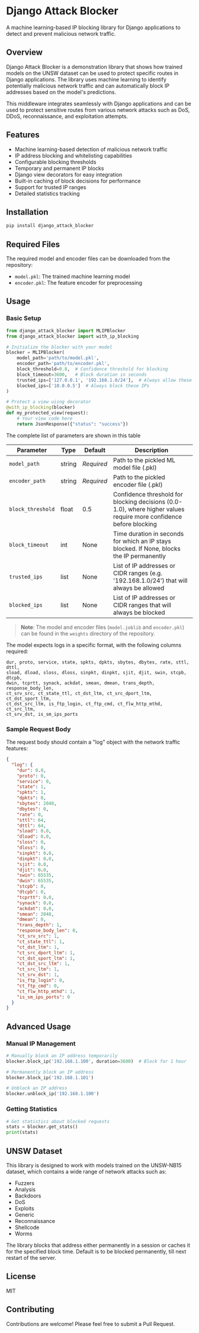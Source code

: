 # Django Attack Blocker

A machine learning-based IP blocking library for Django applications to detect and prevent malicious network traffic.

## Overview

Django Attack Blocker is a demonstration library that shows how trained models on the UNSW dataset can be used to protect specific routes in Django applications. The library uses machine learning to identify potentially malicious network traffic and can automatically block IP addresses based on the model's predictions.

This middleware integrates seamlessly with Django applications and can be used to protect sensitive routes from various network attacks such as DoS, DDoS, reconnaissance, and exploitation attempts.

## Features

- Machine learning-based detection of malicious network traffic
- IP address blocking and whitelisting capabilities
- Configurable blocking thresholds
- Temporary and permanent IP blocks
- Django view decorators for easy integration
- Built-in caching of block decisions for performance
- Support for trusted IP ranges
- Detailed statistics tracking

## Installation

```bash
pip install django_attack_blocker
```

## Required Files

The required model and encoder files can be downloaded from the repository:

- `model.pkl`: The trained machine learning model
- `encoder.pkl`: The feature encoder for preprocessing

## Usage

### Basic Setup

```python
from django_attack_blocker import MLIPBlocker
from django_attack_blocker import with_ip_blocking

# Initialize the blocker with your model
blocker = MLIPBlocker(
    model_path='path/to/model.pkl',
    encoder_path='path/to/encoder.pkl',
    block_threshold=0.8,  # Confidence threshold for blocking
    block_timeout=3600,   # Block duration in seconds
    trusted_ips=['127.0.0.1', '192.168.1.0/24'],  # Always allow these IPs
    blocked_ips=['10.0.0.5']  # Always block these IPs
)

# Protect a view uisng decorator
@with_ip_blocking(blocker)
def my_protected_view(request):
    # Your view code here
    return JsonResponse({"status": "success"})
```

The complete list of parameters are shown in this table

| Parameter         | Type   | Default    | Description                                                                                                        |
| ----------------- | ------ | ---------- | ------------------------------------------------------------------------------------------------------------------ |
| `model_path`      | string | _Required_ | Path to the pickled ML model file (.pkl)                                                                           |
| `encoder_path`    | string | _Required_ | Path to the pickled encoder file (.pkl)                                                                            |
| `block_threshold` | float  | 0.5        | Confidence threshold for blocking decisions (0.0-1.0), where higher values require more confidence before blocking |
| `block_timeout`   | int    | None       | Time duration in seconds for which an IP stays blocked. If None, blocks the IP permanently                         |
| `trusted_ips`     | list   | None       | List of IP addresses or CIDR ranges (e.g. '192.168.1.0/24') that will always be allowed                            |
| `blocked_ips`     | list   | None       | List of IP addresses or CIDR ranges that will always be blocked                                                    |

> **Note**: The model and encoder files (`model.joblib` and `encoder.pkl`) can be found in the `weights` directory of the repository.

The model expects logs in a specific format, with the following columns required:

```
dur, proto, service, state, spkts, dpkts, sbytes, dbytes, rate, sttl, dttl,
sload, dload, sloss, dloss, sinpkt, dinpkt, sjit, djit, swin, stcpb, dtcpb,
dwin, tcprtt, synack, ackdat, smean, dmean, trans_depth, response_body_len,
ct_srv_src, ct_state_ttl, ct_dst_ltm, ct_src_dport_ltm, ct_dst_sport_ltm,
ct_dst_src_ltm, is_ftp_login, ct_ftp_cmd, ct_flw_http_mthd, ct_src_ltm,
ct_srv_dst, is_sm_ips_ports
```

### Sample Request Body

The request body should contain a "log" object with the network traffic features:

```json
{
  "log": {
    "dur": 0.0,
    "proto": 0,
    "service": 0,
    "state": 1,
    "spkts": 1,
    "dpkts": 0,
    "sbytes": 2048,
    "dbytes": 0,
    "rate": 0,
    "sttl": 64,
    "dttl": 64,
    "sload": 0.0,
    "dload": 0.0,
    "sloss": 0,
    "dloss": 0,
    "sinpkt": 0.0,
    "dinpkt": 0.0,
    "sjit": 0.0,
    "djit": 0.0,
    "swin": 65535,
    "dwin": 65535,
    "stcpb": 0,
    "dtcpb": 0,
    "tcprtt": 0.0,
    "synack": 0.0,
    "ackdat": 0.0,
    "smean": 2048,
    "dmean": 0,
    "trans_depth": 1,
    "response_body_len": 0,
    "ct_srv_src": 1,
    "ct_state_ttl": 1,
    "ct_dst_ltm": 1,
    "ct_src_dport_ltm": 1,
    "ct_dst_sport_ltm": 1,
    "ct_dst_src_ltm": 1,
    "ct_src_ltm": 1,
    "ct_srv_dst": 1,
    "is_ftp_login": 0,
    "ct_ftp_cmd": 0,
    "ct_flw_http_mthd": 1,
    "is_sm_ips_ports": 0
  }
}
```

## Advanced Usage

### Manual IP Management

```python
# Manually block an IP address temporarily
blocker.block_ip('192.168.1.100', duration=3600)  # Block for 1 hour

# Permanently block an IP address
blocker.block_ip('192.168.1.101')

# Unblock an IP address
blocker.unblock_ip('192.168.1.100')
```

### Getting Statistics

```python
# Get statistics about blocked requests
stats = blocker.get_stats()
print(stats)
```

## UNSW Dataset

This library is designed to work with models trained on the UNSW-NB15 dataset, which contains a wide range of network attacks such as:

- Fuzzers
- Analysis
- Backdoors
- DoS
- Exploits
- Generic
- Reconnaissance
- Shellcode
- Worms

The library blocks that address either permanently in a session or caches it for the specified block time. Default is to be blocked permanently, till next restart of the server.

## License

MIT

## Contributing

Contributions are welcome! Please feel free to submit a Pull Request.
